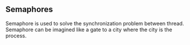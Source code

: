 ﻿## Semaphores

Semaphore is used to solve the synchronization problem between thread. Semaphore can be
imagined like a gate to a city where the city is the process.